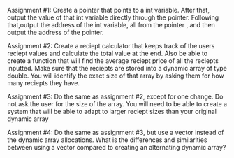 Assignment #1: Create a pointer that points to a int variable. After that,
output the value of that int variable directly through the pointer. Following
that,output the address of the int variable, all from the pointer , and 
then output the address of the pointer.


Assignment #2: Create a reciept calculator that keeps track of the users
reciept values and calculate the total value at the end. Also be able to
create a function that will find the average reciept price of all the reciepts
inputted. Make sure that the reciepts are stored into a dynamic array of type
double. You will identify the exact size of that array by asking them for how
many reciepts they have.



Assignment #3: Do the same as assignment #2, except for one change. Do not ask
the user for the size of the array. You will need to be able to create a system
that will be able to adapt to larger reciept sizes than your original dynamic array


Assignment #4: Do the same as assignment #3, but use a vector instead of the
dynamic array allocations. What is the differences and similarities between using 
a vector compared to creating an alternating dynamic array?
